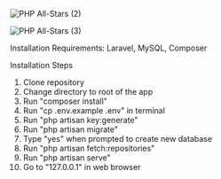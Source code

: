 
![PHP All-Stars (2)](https://github.com/z0mbiebrad/VUMC-VICTR-PHP-Code-Challenge/assets/87036647/ec1b3688-0155-4378-93ed-fce51e9f4bb5)


![PHP All-Stars (3)](https://github.com/z0mbiebrad/VUMC-VICTR-PHP-Code-Challenge/assets/87036647/5c7559f4-ab8b-4336-9532-edfeeab96be9)






Installation Requirements:
Laravel, MySQL, Composer

Installation Steps

1. Clone repository
2. Change directory to root of the app
3. Run "composer install"
4. Run "cp .env.example .env" in terminal
5. Run "php artisan key:generate" 
6. Run "php artisan migrate"
7. Type "yes" when prompted to create new database
8. Run "php artisan fetch:repositories"
9. Run "php artisan serve"
10. Go to "127.0.0.1" in web browser
